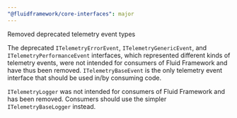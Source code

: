 ```yaml
---
"@fluidframework/core-interfaces": major
---
```


Removed deprecated telemetry event types

The deprecated `ITelemetryErrorEvent`, `ITelemetryGenericEvent`, and `ITelemetryPerformanceEvent` interfaces,
which represented different kinds of telemetry events, were not intended for consumers of Fluid Framework and have thus
been removed.
`ITelemetryBaseEvent` is the only telemetry event interface that should be used in/by consuming code.

`ITelemetryLogger` was not intended for consumers of Fluid Framework and has been removed.
Consumers should use the simpler `ITelemetryBaseLogger` instead.
